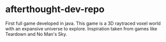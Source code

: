 # afterthought-dev-repo
First full game developed in java. This game is a 3D raytraced voxel world with an expansive universe to explore. Inspiration taken from games like Teardown and No Man's Sky.
